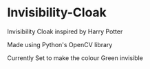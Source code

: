 # Invisibility-Cloak 

Invisibility Cloak inspired by Harry Potter 

Made using Python's OpenCV library

Currently Set to make the colour Green invisible 
